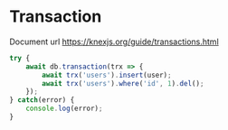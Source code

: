 # Transaction

Document url https://knexjs.org/guide/transactions.html

```javascript
try {
    await db.transaction(trx => {
        await trx('users').insert(user);
        await trx('users').where('id', 1).del();
    });
} catch(error) {
    console.log(error);
}
```
